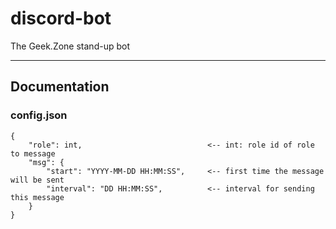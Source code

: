 # discord-bot

The Geek.Zone stand-up bot

---
## Documentation

### config.json
```
{
    "role": int,                            <-- int: role id of role to message
    "msg": {
        "start": "YYYY-MM-DD HH:MM:SS",     <-- first time the message will be sent
        "interval": "DD HH:MM:SS",          <-- interval for sending this message
    }
}
```